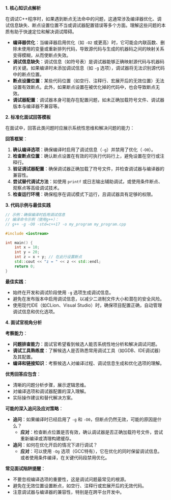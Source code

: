 **1. 核心知识点解析**

在调试C++程序时，如果遇到断点无法命中的问题，这通常涉及编译器优化、调试信息缺失、断点设置位置不当或调试器配置错误等多个方面。理解这些问题的本质有助于快速定位和解决调试障碍。

- **编译器优化**：当编译器启用优化（如 `-O2` 或更高）时，它可能会内联函数、删除未使用的变量或重新排列代码，导致源代码与生成的机器码之间的映射关系变得模糊，从而使断点失效。
- **调试信息缺失**：调试信息（如符号表）是调试器能够正确映射源代码与机器码的关键。如果编译时未添加调试信息（如 `-g` 选项），调试器将无法识别源代码中的断点位置。
- **断点设置位置**：某些代码位置（如空行、注释行、宏展开后的无效位置）无法设置有效断点。此外，如果断点设置在被优化掉的代码中，也会导致断点无效。
- **调试器配置**：调试器本身可能存在配置问题，如未正确加载符号文件、调试器版本与编译器不兼容等。

**2. 标准化面试回答模板**

在面试中，回答此类问题时应展示系统性思维和解决问题的能力：

**回答框架**：
1. **确认编译选项**：确保编译时启用了调试信息（`-g`）并禁用了优化（`-O0`）。
2. **检查断点位置**：确认断点设置在有效的可执行代码行上，避免设置在空行或注释行。
3. **验证调试器配置**：确保调试器正确加载了符号文件，并检查调试器与编译器的兼容性。
4. **尝试替代调试方法**：如使用 `printf` 或日志输出辅助调试，或使用条件断点、观察点等高级调试技术。
5. **检查运行环境**：确保程序在调试模式下运行，且调试器具有足够的权限。

**3. 代码示例与最佳实践**

```cpp
// 示例：确保编译时启用调试信息
// 编译命令示例（使用g++）：
// g++ -g -O0 -std=c++17 -o my_program my_program.cpp

#include <iostream>

int main() {
    int x = 10;
    int y = 20;
    int z = x + y; // 在此行设置断点
    std::cout << "z = " << z << std::endl;
    return 0;
}
```

**最佳实践**：
- 始终在开发和调试阶段使用 `-g` 选项生成调试信息。
- 避免在发布版本中启用调试信息，以减少二进制文件大小和潜在的安全风险。
- 使用现代IDE（如CLion、Visual Studio）时，确保项目配置正确，自动管理调试信息和优化选项。

**4. 面试官视角分析**

**考察能力**：
- **问题排查能力**：面试官希望看到候选人能否系统性地分析和解决调试问题。
- **调试工具熟练度**：了解候选人是否熟悉常用调试工具（如GDB、IDE调试器）及其配置。
- **编译和链接知识**：考察候选人对编译过程、调试信息生成和优化选项的理解。

**优秀回答应包含**：
- 清晰的问题分析步骤，展示逻辑思维。
- 对编译选项和调试器配置的深入理解。
- 实际操作建议和替代解决方案。

**可能的深入追问及应对策略**：
- **追问**：如果编译时已经启用了 `-g` 和 `-O0`，但断点仍然无效，可能的原因是什么？
  - **应对**：检查断点位置是否有效，确认调试器是否正确加载符号文件，尝试重新编译或清理构建缓存。
- **追问**：如何在优化开启的情况下进行调试？
  - **应对**：可以使用 `-Og` 选项（GCC特有），它在优化的同时保留调试信息。或者使用条件编译，在关键代码段禁用优化。

**常见面试陷阱提醒**：
- 不要忽视编译选项的重要性，这是调试问题最常见的根源。
- 避免在无效位置设置断点，如空行、注释行或宏展开后的无效代码。
- 注意调试器与编译器的兼容性，特别是在跨平台开发中。